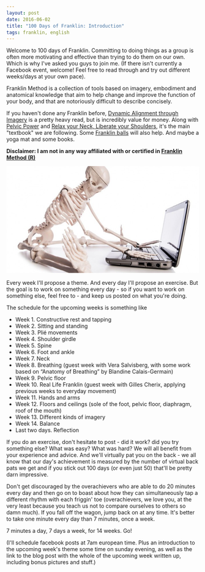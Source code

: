 ```yaml
---
layout: post
date: 2016-06-02 
title: "100 Days of Franklin: Introduction"
tags: franklin, english
---
```


Welcome to 100 days of Franklin. Committing to doing things as a group is often more motivating and effective than trying to do them on our own. Which is why I've asked you guys to join me. (If there isn't currently a Facebook event, welcome! Feel free to read through and try out different weeks/days at your own pace).

Franklin Method is a collection of tools based on imagery, embodiment and anatomical knowledge that aim to help change and improve the function of your body, and that are notoriously difficult to describe concisely. 

If you haven't done any Franklin before, [Dynamic Alignment through Imagery](https://www.amazon.co.uk/Dynamic-Alignment-Through-Imagery-Franklin/dp/0736067892/) is a pretty heavy read, but is incredibly value for money. Along with [Pelvic Power](https://www.amazon.co.uk/Pelvic-Power-Exercises-Strength-Flexibility/dp/0871272598/) and [Relax your Neck, Liberate your Shoulders](https://www.amazon.co.uk/Relax-Your-Neck-Liberate-Shoulders/dp/0871272482), it's the main "textbook" we are following. Some [Franklin balls](http://franklinmethod.com/products1/equipments) will also help. And maybe a yoga mat and some books.

**Disclaimer: I am not in any way affiliated with or certified in [Franklin Method (R)](http://franklinmethod.com/)**

![Cute skeleton](/images/skeleton-computer.jpg)

Every week I'll propose a theme. And every day I'll propose an exercise. But the goal is to work on something every day - so if you want to work on something else, feel free to - and keep us posted on what you're doing. 

The schedule for the upcoming weeks is something like

  * Week 1. Constructive rest and tapping
  * Week 2. Sitting and standing
  * Week 3. Plié movements
  * Week 4. Shoulder girdle
  * Week 5. Spine
  * Week 6. Foot and ankle
  * Week 7. Neck
  * Week 8. Breathing (guest week with Vera Salvisberg, with some work based on  “Anatomy of Breathing” by Blandine Calais-Germain)
  * Week 9. Pelvic floor
  * Week 10. Real Life Franklin (guest week with Gilles Cherix, applying previous weeks to everyday movement) 
  * Week 11. Hands and arms
  * Week 12. Floors and ceilings (sole of the foot, pelvic floor, diaphragm, roof of the mouth)
  * Week 13. Different kinds of imagery
  * Week 14. Balance
  * Last two days. Reflection

If you do an exercise, don't hesitate to post - did it work? did you try something else? What was easy? What was hard? We will all benefit from your experience and advice. And we'll virtually pat you on the back - we all know that our day's achievement is measured by the number of virtual back pats we get and if you stick out 100 days (or even just 50) that'll be pretty darn impressive.

Don't get discouraged by the overachievers who are able to do 20 minutes every day and then go on to boast about how they can simultaneously tap a different rhythm with each friggin' toe (overachievers, we love you, at the very least because you teach us not to compare ourselves to others so damn much). If you fall off the wagon, jump back on at any time. It's better to take one minute every day than 7 minutes, once a week.

7 minutes a day, 7 days a week, for 14 weeks. Go!

(I'll schedule facebook posts at 7am european time. Plus an introduction to the upcoming week's theme some time on sunday evening, as well as the link to the blog post with the whole of the upcoming week written up, including bonus pictures and stuff.)